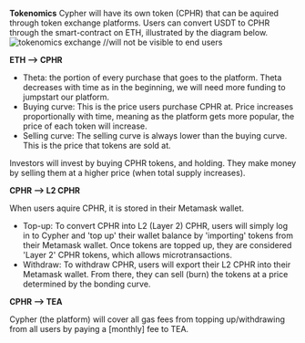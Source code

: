 **Tokenomics**
Cypher will have its own token (CPHR) that can be aquired through token exchange platforms. Users can convert USDT to CPHR through the smart-contract on ETH, illustrated by the diagram below. 
![tokenomics exchange](https://user-images.githubusercontent.com/17632589/163734186-69ec140a-4c3b-46cc-8e07-c2aef21ccc19.jpeg)
//will not be visible to end users

**ETH --> CPHR**

- Theta: the portion of every purchase that goes to the platform. Theta decreases with time as in the beginning, we will need more funding to jumpstart our platform.
- Buying curve: This is the price users purchase CPHR at. Price increases proportionally with time, meaning as the platform gets more popular, the price of each token will increase.
- Selling curve: The selling curve is always lower than the buying curve. This is the price that tokens are sold at. 

Investors will invest by buying CPHR tokens, and holding. They make money by selling them at a higher price (when total supply increases).

**CPHR --> L2 CPHR**

When users aquire CPHR, it is stored in their Metamask wallet. 
- Top-up: To convert CPHR into L2 (Layer 2) CPHR, users will simply log in to Cypher and 'top up' their wallet balance by 'importing' tokens from their Metamask wallet. Once tokens are topped up, they are considered 'Layer 2' CPHR tokens, which allows microtransactions.
- Withdraw: To withdraw CPHR, users will export their L2 CPHR into their Metamask wallet. From there, they can sell (burn) the tokens at a price determined by the bonding curve.

**CPHR --> TEA**

Cypher (the platform) will cover all gas fees from topping up/withdrawing from all users by paying a [monthly] fee to TEA. 
